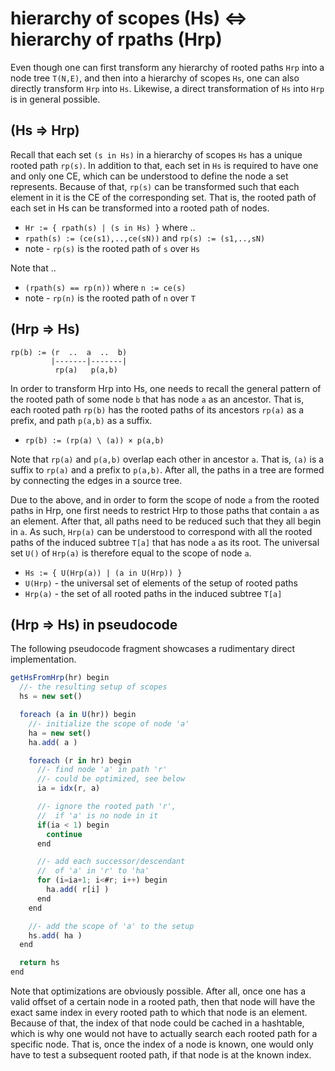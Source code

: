 
<!-- ======================================================================= -->
# hierarchy of scopes (Hs) <=> hierarchy of rpaths (Hrp)

Even though one can first transform any hierarchy of rooted paths `Hrp` into
a node tree `T(N,E)`, and then into a hierarchy of scopes `Hs`, one can also
directly transform `Hrp` into `Hs`. Likewise, a direct transformation of `Hs`
into `Hrp` is in general possible.

<!-- ======================================================================= -->
## (Hs => Hrp)

Recall that each set `(s in Hs)` in a hierarchy of scopes `Hs` has a unique
rooted path `rp(s)`. In addition to that, each set in `Hs` is required to have
one and only one CE, which can be understood to define the node a set represents.
Because of that, `rp(s)` can be transformed such that each element in it is the
CE of the corresponding set. That is, the rooted path of each set in Hs can be
transformed into a rooted path of nodes.

* `Hr := { rpath(s) | (s in Hs) }` where ..
* `rpath(s) := (ce(s1),..,ce(sN))` and `rp(s) := (s1,..,sN)`
* note - `rp(s)` is the rooted path of `s` over `Hs`

Note that ..

* `(rpath(s) == rp(n))` where `n := ce(s)`
* note - `rp(n)` is the rooted path of `n` over `T`

<!-- ======================================================================= -->
## (Hrp => Hs)

```
rp(b) := (r  ..  a  ..  b)
         |-------|-------|
          rp(a)   p(a,b)
```

In order to transform Hrp into Hs, one needs to recall the general pattern of
the rooted path of some node `b` that has node `a` as an ancestor. That is,
each rooted path `rp(b)` has the rooted paths of its ancestors `rp(a)` as a
prefix, and path `p(a,b)` as a suffix.

* `rp(b) := (rp(a) \ (a)) × p(a,b)`

Note that `rp(a)` and `p(a,b)` overlap each other in ancestor `a`. That is,
`(a)` is a suffix to `rp(a)` and a prefix to `p(a,b)`. After all, the paths
in a tree are formed by connecting the edges in a source tree.

Due to the above, and in order to form the scope of node `a` from the rooted
paths in Hrp, one first needs to restrict Hrp to those paths that contain `a`
as an element. After that, all paths need to be reduced such that they all
begin in `a`. As such, `Hrp(a)` can be understood to correspond with all the
rooted paths of the induced subtree `T[a]` that has node `a` as its root. The
universal set `U()` of `Hrp(a)` is therefore equal to the scope of node `a`.

* `Hs := { U(Hrp(a)) | (a in U(Hrp)) }`
* `U(Hrp)` - the universal set of elements of the setup of rooted paths
* `Hrp(a)` - the set of all rooted paths in the induced subtree `T[a]`

<!-- ======================================================================= -->
## (Hrp => Hs) in pseudocode

The following pseudocode fragment showcases a rudimentary direct implementation.

```js
getHsFromHrp(hr) begin
  //- the resulting setup of scopes
  hs = new set()

  foreach (a in U(hr)) begin
    //- initialize the scope of node 'a'
    ha = new set()
    ha.add( a )

    foreach (r in hr) begin
      //- find node 'a' in path 'r'
      //- could be optimized, see below
      ia = idx(r, a)

      //- ignore the rooted path 'r',
      //  if 'a' is no node in it
      if(ia < 1) begin
        continue
      end

      //- add each successor/descendant
      //  of 'a' in 'r' to 'ha'
      for (i=ia+1; i<#r; i++) begin
        ha.add( r[i] )
      end
    end

    //- add the scope of 'a' to the setup
    hs.add( ha )
  end

  return hs
end
```

Note that optimizations are obviously possible. After all, once one has a valid
offset of a certain node in a rooted path, then that node will have the exact
same index in every rooted path to which that node is an element. Because of
that, the index of that node could be cached in a hashtable, which is why one
would not have to actually search each rooted path for a specific node. That
is, once the index of a node is known, one would only have to test a subsequent
rooted path, if that node is at the known index.
